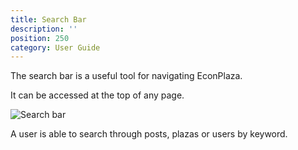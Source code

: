 ```yaml
---
title: Search Bar
description: ''
position: 250
category: User Guide
---
```


The search bar is a useful tool for navigating EconPlaza.

It can be accessed at the top of any page.

![Search bar](/img/search-bar.png)

A user is able to search through posts, plazas or users by keyword.
